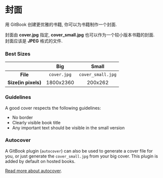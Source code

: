 # 封面

用 GitBook 创建更优雅的书籍, 你可以为书籍制作一个封面.

封面由 **cover.jpg** 指定, **cover_small.jpg** 也可以作为一个较小版本书籍的封面. 封面应该是 **JPEG** 格式的文件.

### Best Sizes

|                     |     Big     |       Small       |
|:-------------------:|:-----------:|:-----------------:|
|       **File**      | `cover.jpg` | `cover_small.jpg` |
| **Size(in pixels)** |  1800x2360  |      200x262      |

### Guidelines

A good cover respects the following guidelines:

* No border
* Clearly visible book title
* Any important text should be visible in the small version


### Autocover

A GitBook plugin (`autocover`) can also be used to generate a cover file for you, or just generate the `cover_small.jpg` from your big cover. This plugin is added by default on hosted books.

[Read more about autocover](https://github.com/GitbookIO/plugin-autocover).
